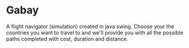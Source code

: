 # Gabay
A flight navigator (simulation) created in java swing. Choose your the countries you want to travel to and we'll provide you with all the possible paths completed with cost, duration and distance. 
